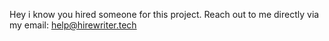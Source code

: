 

Hey i know you hired someone for this project.
Reach out to me directly via my email: help@hirewriter.tech